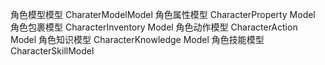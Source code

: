 角色模型模型  CharaterModelModel
角色属性模型  CharacterProperty  Model
角色包裹模型  CharacterInventory  Model
角色动作模型  CharacterAction  Model
角色知识模型  CharacterKnowledge  Model
角色技能模型  CharacterSkillModel
